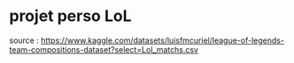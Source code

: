 # projet perso LoL

source : https://www.kaggle.com/datasets/luisfmcuriel/league-of-legends-team-compositions-dataset?select=Lol_matchs.csv

